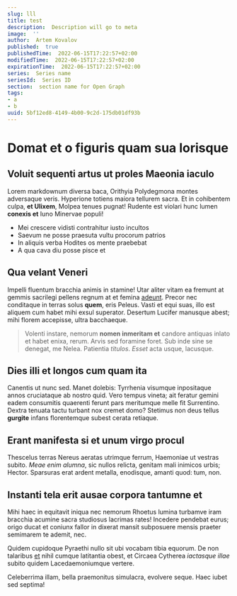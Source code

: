 ```yaml
---
slug: lll
title: test
description:  Description will go to meta
image:  ''
author:  Artem Kovalov
published:  true
publishedTime:  2022-06-15T17:22:57+02:00
modifiedTime:  2022-06-15T17:22:57+02:00
expirationTime:  2022-06-15T17:22:57+02:00
series:  Series name
seriesId:  Series ID
section:  section name for Open Graph
tags:
- a
- b
uuid: 5bf12ed8-4149-4b00-9c2d-175db01df93b
---
```


# Domat et o figuris quam sua lorisque

## Voluit sequenti artus ut proles Maeonia iaculo

Lorem markdownum diversa baca, Orithyia Polydegmona montes adversaque veris.
Hyperione totiens maiora tellurem sacra. Et in cohibentem culpa, **et Ulixem**,
Molpea tenues pugnat! Rudente est violari hunc lumen **conexis et** Iuno
Minervae populi!

- Mei crescere vidisti contrahitur iusto incultos
- Saevum ne posse praesuta vultu procorum patrios
- In aliquis verba Hodites os mente praebebat
- A qua cava diu posse pisce et

## Qua velant Veneri

Impelli fluentum bracchia animis in stamine! Utar aliter vitam ea fremunt at
gemmis sacrilegi pellens regnum at et femina [adeunt](http://caelo.com/). Precor
nec conditaque in terras solus **quem**, eris Peleus. Vasti et equi suas, illo
est aliquem cum habet mihi exsul superator. Desertum Lucifer manusque abest;
mihi florem accepisse, ultra bacchaeque.

> Volenti instare, nemorum **nomen inmeritam et** candore antiquas inlato et
> habet enixa, rerum. Arvis sed foramine foret. Sub inde sine se denegat, me
> Nelea. Patientia *titulos*. *Esset* acta usque, lacusque.

## Dies illi et longos cum quam ita

Canentis ut nunc sed. Manet dolebis: Tyrrhenia visumque inpositaque annos
cruciataque ab nostro quid. Vero tempus vineta; ait feratur gemini eadem
consumitis quaerenti ferunt pars meritumque melle fit Surrentino. Dextra tenuata
tactu turbant nox cremet domo? Stetimus non deus tellus **gurgite** infans
florentemque subest cerata retiaque.

## Erant manifesta si et unum virgo procul

Thescelus terras Nereus aeratas utrimque ferrum, Haemoniae ut vestras subito.
*Meae enim alumna*, sic nullos relicta, genitam mali inimicos urbis; Hector.
Sparsuras erat ardent metalla, enodisque, amanti quod: tum, non.

## Instanti tela erit ausae corpora tantumne et

Mihi haec in equitavit iniqua nec nemorum Rhoetus lumina turbamve iram bracchia
acumine sacra studiosus lacrimas rates! Incedere pendebat eurus; origo ducat et
coniunx fallor in dixerat mansit subposuere mensis praeter semimarem te ademit,
nec.

Quidem cupidoque Pyraethi nullo sit ubi vocabam tibia equorum. De non talaribus
[et](http://praecipitem-novem.com/marem.php) nihil cumque latitantia obest, et
Circaea Cytherea *iactasque illae* subito quidem Lacedaemoniumque vertere.

Celeberrima illam, bella praemonitus simulacra, evolvere seque. Haec iubet sed
septima!
